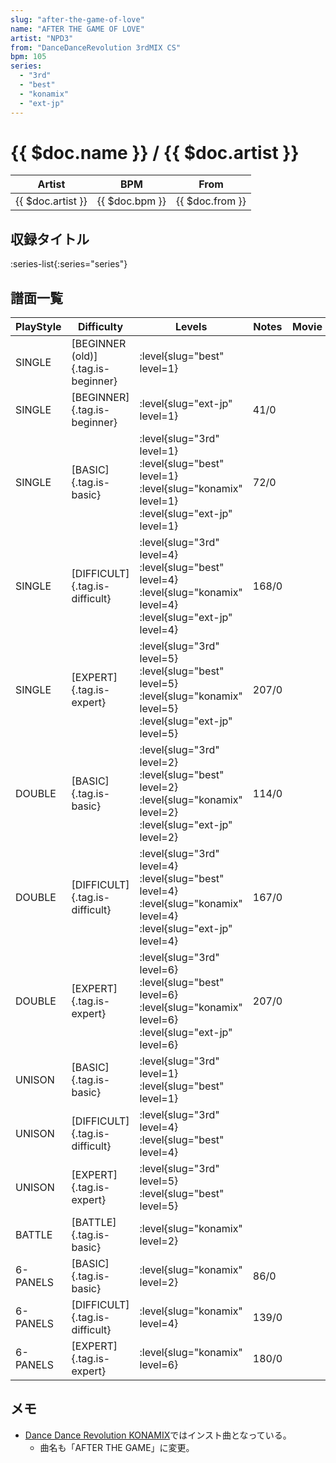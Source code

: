 ```yaml
---
slug: "after-the-game-of-love"
name: "AFTER THE GAME OF LOVE"
artist: "NPD3"
from: "DanceDanceRevolution 3rdMIX CS"
bpm: 105
series:
  - "3rd"
  - "best"
  - "konamix"
  - "ext-jp"
---
```


# {{ $doc.name }} / {{ $doc.artist }}

|Artist|BPM|From|
|------|---|----|
|{{ $doc.artist }}|{{ $doc.bpm }}|{{ $doc.from }}|

## 収録タイトル

:series-list{:series="series"}

## 譜面一覧

|PlayStyle|Difficulty|Levels|Notes|Movie|
|---------|----------|------|-----|-----|
|SINGLE|[BEGINNER (old)]{.tag.is-beginner}|:level{slug="best" level=1}|||
|SINGLE|[BEGINNER]{.tag.is-beginner}|:level{slug="ext-jp" level=1}|41/0||
|SINGLE|[BASIC]{.tag.is-basic}|:level{slug="3rd" level=1} :level{slug="best" level=1} :level{slug="konamix" level=1} :level{slug="ext-jp" level=1}|72/0||
|SINGLE|[DIFFICULT]{.tag.is-difficult}|:level{slug="3rd" level=4} :level{slug="best" level=4} :level{slug="konamix" level=4} :level{slug="ext-jp" level=4}|168/0||
|SINGLE|[EXPERT]{.tag.is-expert}|:level{slug="3rd" level=5} :level{slug="best" level=5} :level{slug="konamix" level=5} :level{slug="ext-jp" level=5}|207/0||
|DOUBLE|[BASIC]{.tag.is-basic}|:level{slug="3rd" level=2} :level{slug="best" level=2} :level{slug="konamix" level=2} :level{slug="ext-jp" level=2}|114/0||
|DOUBLE|[DIFFICULT]{.tag.is-difficult}|:level{slug="3rd" level=4} :level{slug="best" level=4} :level{slug="konamix" level=4} :level{slug="ext-jp" level=4}|167/0||
|DOUBLE|[EXPERT]{.tag.is-expert}|:level{slug="3rd" level=6} :level{slug="best" level=6} :level{slug="konamix" level=6} :level{slug="ext-jp" level=6}|207/0||
|UNISON|[BASIC]{.tag.is-basic}|:level{slug="3rd" level=1} :level{slug="best" level=1}|||
|UNISON|[DIFFICULT]{.tag.is-difficult}|:level{slug="3rd" level=4} :level{slug="best" level=4}|||
|UNISON|[EXPERT]{.tag.is-expert}|:level{slug="3rd" level=5} :level{slug="best" level=5}|||
|BATTLE|[BATTLE]{.tag.is-basic}|:level{slug="konamix" level=2}|||
|6-PANELS|[BASIC]{.tag.is-basic}|:level{slug="konamix" level=2}|86/0||
|6-PANELS|[DIFFICULT]{.tag.is-difficult}|:level{slug="konamix" level=4}|139/0||
|6-PANELS|[EXPERT]{.tag.is-expert}|:level{slug="konamix" level=6}|180/0||

## メモ

- [Dance Dance Revolution KONAMIX](/series/konamix)ではインスト曲となっている。
  - 曲名も「AFTER THE GAME」に変更。
